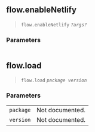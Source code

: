 
## <a name='::flow.enableNetlify'></a>flow\.enableNetlify


> `flow.enableNetlify` *`?args?`*<br>

### <a name='Parameters'></a>Parameters

|||
|----|----|


## <a name='::flow.load'></a>flow\.load


> `flow.load` *`package version`*<br>

### <a name='Parameters'></a>Parameters

|||
|----|----|
|`package`|Not documented.|
|`version`|Not documented.|


